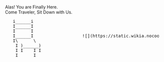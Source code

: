 Alas! You are Finally Here.<br />
Come Traveler, Sit Down with Us.<br />

<pre>
   i______i
   I______I
   I      I
   I______I                   ![](https://static.wikia.nocookie.net/minecraft_gamepedia/images/9/9f/Campfire_with_smoke.gif/revision/latest/scale-to-width-down/150?cb=20220907104434)     
   I\      \
    I )______)
    I I    I I
    I      I
</pre>
